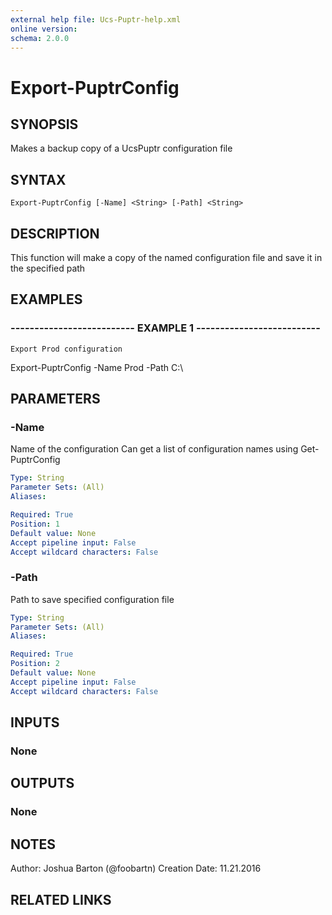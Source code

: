 ```yaml
---
external help file: Ucs-Puptr-help.xml
online version: 
schema: 2.0.0
---
```


# Export-PuptrConfig

## SYNOPSIS
Makes a backup copy of a UcsPuptr configuration file

## SYNTAX

```
Export-PuptrConfig [-Name] <String> [-Path] <String>
```

## DESCRIPTION
This function will make a copy of the named configuration file and save
it in the specified path

## EXAMPLES

### -------------------------- EXAMPLE 1 --------------------------
```
Export Prod configuration
```

Export-PuptrConfig -Name Prod -Path C:\

## PARAMETERS

### -Name
Name of the configuration
Can get a list of configuration names using Get-PuptrConfig

```yaml
Type: String
Parameter Sets: (All)
Aliases: 

Required: True
Position: 1
Default value: None
Accept pipeline input: False
Accept wildcard characters: False
```

### -Path
Path to save specified configuration file

```yaml
Type: String
Parameter Sets: (All)
Aliases: 

Required: True
Position: 2
Default value: None
Accept pipeline input: False
Accept wildcard characters: False
```

## INPUTS

### None

## OUTPUTS

### None

## NOTES
Author:         Joshua Barton (@foobartn)
Creation Date:  11.21.2016

## RELATED LINKS

